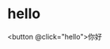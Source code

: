 
# hello

<button @click="hello">你好</button>
<Home/>

<script lang="ts" setup>
// import {hello} from "@/components/hello"
import Home from "@/views/Home.vue"
const hello=()=>console.log("hello")
</script>

